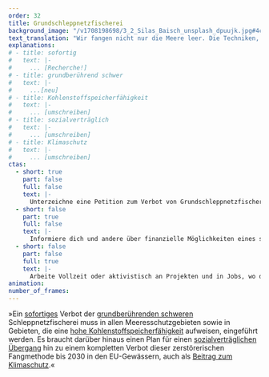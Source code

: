 ```yaml
---
order: 32
title: Grundschleppnetzfischerei
background_image: "/v1708198698/3_2_Silas_Baisch_unsplash_dpuujk.jpg#4cd4ff"
text_translation: "Wir fangen nicht nur die Meere leer. Die Techniken, mit denen wir fischen, ruinieren auch noch nebenbei den Planeten."
explanations:
# - title: sofortig
#   text: |-
#     ... [Recherche!]
# - title: grundberührend schwer
#   text: |-
#     ...[neu]
# - title: Kohlenstoffspeicherfähigkeit
#   text: |-
#     ... [umschreiben]
# - title: sozialverträglich
#   text: |-
#     ... [umschreiben]
# - title: Klimaschutz
#   text: |-
#     ... [umschreiben]
ctas:
  - short: true
    part: false
    full: false
    text: |-
      Unterzeichne eine Petition zum Verbot von Grundschleppnetzfischerei, zum Beispiel diese (hier)[https://eu.patagonia.com/de/de/eu-marine-protected-areas.html].
  - short: false
    part: true
    full: false
    text: |-
      Informiere dich und andere über finanzielle Möglichkeiten eines sozialverträglichen Übergangs zu nachhaltigen Fangmethoden in der Fischerei, zum Beispiel (hier)[https://www.europarl.europa.eu/factsheets/de/sheet/117/strukturbeihilfen-im-fischereisektor].
  - short: false
    part: false
    full: true
    text: |-
      Arbeite Vollzeit oder aktivistisch an Projekten und in Jobs, wo du dich für den Schutz der Meere einsetzen kannst, zum Beispiel (hier)[https://www.greenpeace.de/jobs].
animation:
number_of_frames:
---
```


»Ein [sofortiges](# "sofortig") Verbot der [grundberührenden schweren](# "grundberührend schwer") Schleppnetzfischerei muss in allen Meeresschutzgebieten sowie in Gebieten, die eine [hohe Kohlenstoffspeicherfähigkeit](# "Kohlenstoffspeicherfähigkeit") aufweisen, eingeführt werden. Es braucht darüber hinaus einen Plan für einen [sozialverträglichen Übergang](# "sozialverträglich") hin zu einem kompletten Verbot dieser zerstörerischen Fangmethode bis 2030 in den EU-Gewässern, auch als [Beitrag zum Klimaschutz](# "Klimaschutz").«
